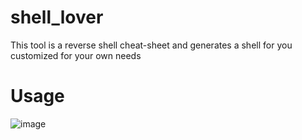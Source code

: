 # shell_lover
This tool is a reverse shell cheat-sheet and generates a shell for you customized for your own needs
# Usage
![image](file:///home/victor/Desktop/scripts/shell_lover/image.png)
